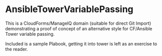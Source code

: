 # AnsibleTowerVariablePassing

This is a CloudForms/ManageIQ domain (suitable for direct Git Import)
demonstrating a proof of concept of an alternative style for CF/Ansible
Tower variable passing.

Included is a sample Plabook, getting it into tower is left as an
exercise to the reader.